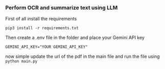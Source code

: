 ### Perform OCR and summarize text using LLM 

First of all install the requirements
```
pip3 install -r requirements.txt
```

Then create a .env file in the folder and place your Gemini API key 
```
GEMINI_API_KEY="YOUR GEMINI_API_KEY"
```

now simple update the url of the pdf in the main file and run the file using  `python main.py`

